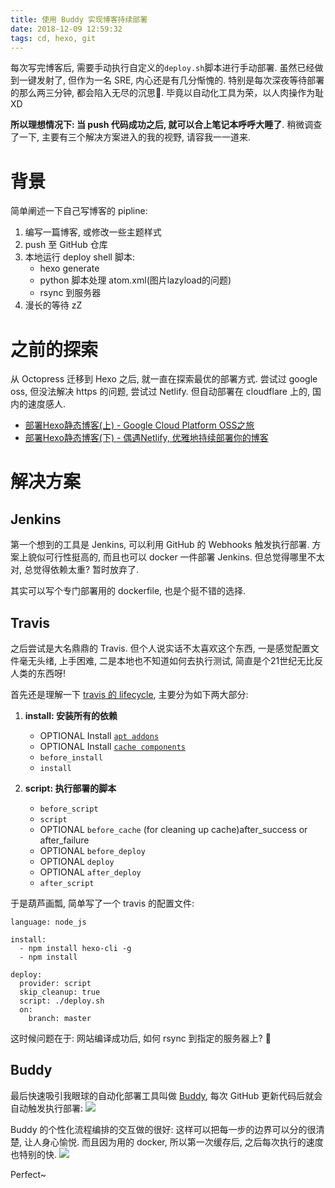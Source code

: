 ```yaml
---
title: 使用 Buddy 实现博客持续部署
date: 2018-12-09 12:59:32
tags: cd, hexo, git
---
```


每次写完博客后, 需要手动执行自定义的`deploy.sh`脚本进行手动部署. 虽然已经做到一键发射了, 但作为一名 SRE, 内心还是有几分惭愧的. 特别是每次深夜等待部署的那么两三分钟, 都会陷入无尽的沉思🤔. 毕竟以自动化工具为荣，以人肉操作为耻 XD

**所以理想情况下: 当 push 代码成功之后, 就可以合上笔记本呼呼大睡了**. 稍微调查了一下, 主要有三个解决方案进入的我的视野, 请容我一一道来.

<!--more-->

# 背景
简单阐述一下自己写博客的 pipline:
1. 编写一篇博客, 或修改一些主题样式
2. push 至 GitHub 仓库
3. 本地运行 deploy shell 脚本:
    - hexo generate
    - python 脚本处理 atom.xml(图片lazyload的问题)
    - rsync 到服务器
4. 漫长的等待 zZ

# 之前的探索
从 Octopress 迁移到 Hexo 之后, 就一直在探索最优的部署方式. 尝试过 google oss, 但没法解决 https 的问题, 尝试过 Netlify. 但自动部署在 cloudflare 上的, 国内的速度感人.
- [部署Hexo静态博客(上) - Google Cloud Platform OSS之旅](/blog/20180819/deploy-hexo-blog-to-gcp-oss/)
- [部署Hexo静态博客(下) - 偶遇Netlify, 优雅地持续部署你的博客](/blog/20180819/deploy-hexo-blog-to-netlify/)

# 解决方案
## Jenkins
第一个想到的工具是 Jenkins, 可以利用 GitHub 的 Webhooks 触发执行部署. 方案上貌似可行性挺高的, 而且也可以 docker 一件部署 Jenkins. 但总觉得哪里不太对, 总觉得依赖太重? 暂时放弃了.

其实可以写个专门部署用的 dockerfile, 也是个挺不错的选择.

## Travis
之后尝试是大名鼎鼎的 Travis. 但个人说实话不太喜欢这个东西, 一是感觉配置文件毫无头绪, 上手困难, 二是本地也不知道如何去执行测试, 简直是个21世纪无比反人类的东西呀!

首先还是理解一下 [travis 的 lifecycle](https://docs.travis-ci.com/user/job-lifecycle/#the-job-lifecycle), 主要分为如下两大部分:

1. **install: 安装所有的依赖**
    - OPTIONAL Install [`apt addons`](https://docs.travis-ci.com/user/installing-dependencies/#installing-packages-with-the-apt-addon)
    - OPTIONAL Install [`cache components`](https://docs.travis-ci.com/user/caching)
    - `before_install`
    - `install`

2. **script: 执行部署的脚本**
    - `before_script`
    - `script`
    - OPTIONAL `before_cache` (for cleaning up cache)after_success or after_failure
    - OPTIONAL `before_deploy`
    - OPTIONAL `deploy`
    - OPTIONAL `after_deploy`
    - `after_script`

于是葫芦画瓢, 简单写了一个 travis 的配置文件:
```
language: node_js

install:
  - npm install hexo-cli -g
  - npm install

deploy:
  provider: script
  skip_cleanup: true
  script: ./deploy.sh
  on:
    branch: master
```

这时候问题在于: 网站编译成功后, 如何 rsync 到指定的服务器上? 🤔

## Buddy
最后快速吸引我眼球的自动化部署工具叫做 [Buddy](https://app.buddy.works), 每次 GitHub 更新代码后就会自动触发执行部署:
![](/images/blog/171216_cicd/15450540893764.jpg)

Buddy 的个性化流程编排的交互做的很好: 这样可以把每一步的边界可以分的很清楚, 让人身心愉悦. 而且因为用的 docker, 所以第一次缓存后, 之后每次执行的速度也特别的快.
![](/images/blog/171216_cicd/15450634864348.jpg)


Perfect~

